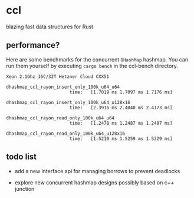 # ccl

blazing fast data structures for Rust

## performance?

Here are some benchmarks for the concurrent `DHashMap` hashmap. You can run them yourself by executing `cargo bench` in the ccl-bench directory.

```
Xeon 2.1Ghz 16C/32T Hetzner Cloud CXX51

dhashmap_ccl_rayon_insert_only_100k_u64_u64                                                                             
                        time:   [1.7019 ms 1.7097 ms 1.7176 ms]

dhashmap_ccl_rayon_insert_only_100k_u64_u128x16                                                                             
                        time:   [2.3916 ms 2.4040 ms 2.4173 ms]

dhashmap_ccl_rayon_read_only_100k_u64_u64                                                                             
                        time:   [1.2478 ms 1.2487 ms 1.2497 ms]

dhashmap_ccl_rayon_read_only_100k_u64_u128x16                                                                             
                        time:   [1.5210 ms 1.5259 ms 1.5329 ms]
```

## todo list

- add a new interface api for managing borrows to prevent deadlocks

- explore new concurrent hashmap designs possibly based on c++ junction
